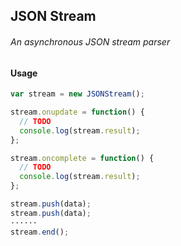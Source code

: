 ## JSON Stream
###### An asynchronous JSON stream parser

#### Usage

```javascript
var stream = new JSONStream();

stream.onupdate = function() {
  // TODO
  console.log(stream.result);
};

stream.oncomplete = function() {
  // TODO
  console.log(stream.result);
};

stream.push(data);
stream.push(data);
······
stream.end();
```

